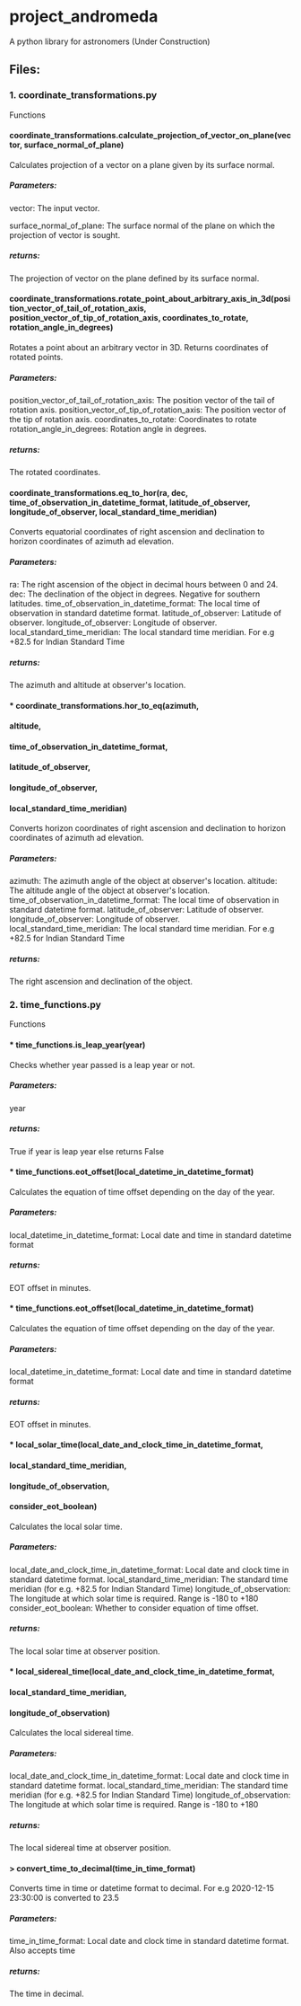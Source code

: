 # project_andromeda
A python library for astronomers (Under Construction)

## Files:

### 1. coordinate_transformations.py

Functions
#### coordinate_transformations.calculate_projection_of_vector_on_plane(vector, surface_normal_of_plane)

Calculates projection of a vector on a plane given by its surface normal.
##### Parameters: 
vector: The input vector.

surface_normal_of_plane: The surface normal of the plane on which the projection of vector is sought.

##### returns:
The projection of vector on the plane defined by its surface normal.

####  coordinate_transformations.rotate_point_about_arbitrary_axis_in_3d(position_vector_of_tail_of_rotation_axis, position_vector_of_tip_of_rotation_axis, coordinates_to_rotate, rotation_angle_in_degrees)
Rotates a point about an arbitrary vector in 3D. Returns coordinates of rotated points.
##### Parameters: 
position_vector_of_tail_of_rotation_axis: The position vector of the tail of rotation axis.
position_vector_of_tip_of_rotation_axis: The position vector of the tip of rotation axis.
coordinates_to_rotate: Coordinates to rotate
rotation_angle_in_degrees: Rotation angle in degrees.
##### returns:
The rotated coordinates.

#### coordinate_transformations.eq_to_hor(ra, dec, time_of_observation_in_datetime_format, latitude_of_observer, longitude_of_observer, local_standard_time_meridian)
Converts equatorial coordinates of right ascension and declination to horizon coordinates of azimuth ad elevation.
##### Parameters: 
ra: The right ascension of the object in decimal hours between 0 and 24. 
dec: The declination of the object in degrees. Negative for southern latitudes.
time_of_observation_in_datetime_format: The local time of observation in standard datetime format.
latitude_of_observer: Latitude of observer.
longitude_of_observer: Longitude of observer.
local_standard_time_meridian: The local standard time meridian. For e.g +82.5 for Indian Standard Time
##### returns:
The azimuth and altitude at observer's location.

#### * coordinate_transformations.hor_to_eq(azimuth,
####              altitude,
####              time_of_observation_in_datetime_format,
####              latitude_of_observer,
####              longitude_of_observer,
####              local_standard_time_meridian)
Converts horizon coordinates of right ascension and declination to horizon coordinates of azimuth ad elevation.
##### Parameters: 
azimuth: The azimuth angle of the object at observer's location.
altitude: The altitude angle of the object at observer's location.
time_of_observation_in_datetime_format: The local time of observation in standard datetime format.
latitude_of_observer: Latitude of observer.
longitude_of_observer: Longitude of observer.
local_standard_time_meridian: The local standard time meridian. For e.g +82.5 for Indian Standard Time
##### returns:
The right ascension and declination of the object.


### 2. time_functions.py
Functions
#### * time_functions.is_leap_year(year)
Checks whether year passed is a leap year or not.
##### Parameters: 
year
##### returns:
True if year is leap year else returns False

#### * time_functions.eot_offset(local_datetime_in_datetime_format)
Calculates the equation of time offset depending on the day of the year.
##### Parameters: 
local_datetime_in_datetime_format: Local date and time in standard datetime format 
##### returns:
EOT offset in minutes.

#### * time_functions.eot_offset(local_datetime_in_datetime_format)
Calculates the equation of time offset depending on the day of the year.
##### Parameters: 
local_datetime_in_datetime_format: Local date and time in standard datetime format 
##### returns:
EOT offset in minutes.

#### * local_solar_time(local_date_and_clock_time_in_datetime_format,
####                    local_standard_time_meridian,
####                    longitude_of_observation,
####                    consider_eot_boolean)
Calculates the local solar time.
##### Parameters: 
local_date_and_clock_time_in_datetime_format: Local date and clock time in standard datetime format.
local_standard_time_meridian: The standard time meridian (for e.g. +82.5 for Indian Standard Time)
longitude_of_observation: The longitude at which solar time is required. Range is -180 to +180
consider_eot_boolean: Whether to consider equation of time offset.
##### returns:
The local solar time at observer position.

#### * local_sidereal_time(local_date_and_clock_time_in_datetime_format,
####                        local_standard_time_meridian,
####                        longitude_of_observation)
Calculates the local sidereal time.
##### Parameters: 
local_date_and_clock_time_in_datetime_format: Local date and clock time in standard datetime format.
local_standard_time_meridian: The standard time meridian (for e.g. +82.5 for Indian Standard Time)
longitude_of_observation: The longitude at which solar time is required. Range is -180 to +180
##### returns:
The local sidereal time at observer position.

#### > convert_time_to_decimal(time_in_time_format)
Converts time in time or datetime format to decimal. For e.g 2020-12-15 23:30:00 is converted to 23.5
##### Parameters: 
time_in_time_format: Local date and clock time in standard datetime format. Also accepts time
##### returns:
The time in decimal.
